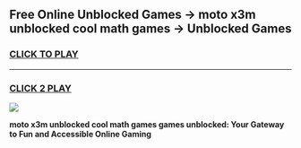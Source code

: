 
## Free Online Unblocked Games → moto x3m unblocked cool math games → Unblocked Games
<h3>
<a href="https://premium.freeplayer.one?title=moto_x3m_unblocked_cool_math_games&ref=21F">CLICK TO PLAY</a></h3>
<hr>

<h3>
<a href="https://premium.freeplayer.one?title=moto_x3m_unblocked_cool_math_games&ref=21F">CLICK 2 PLAY</a>
  
</h3>

<a href="https://premium.freeplayer.one?title=moto_x3m_unblocked_cool_math_games&ref=21F/"><img src="https://clearcache.store/games.png"></a>


**moto x3m unblocked cool math games games unblocked: Your Gateway to Fun and Accessible Online Gaming**
